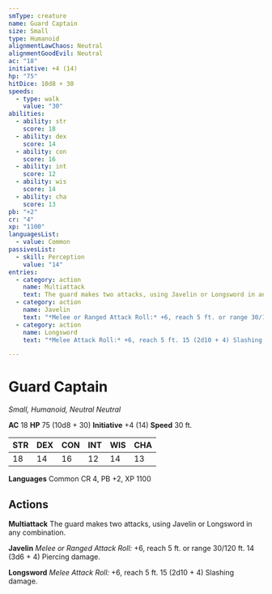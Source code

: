 ```yaml
---
smType: creature
name: Guard Captain
size: Small
type: Humanoid
alignmentLawChaos: Neutral
alignmentGoodEvil: Neutral
ac: "18"
initiative: +4 (14)
hp: "75"
hitDice: 10d8 + 30
speeds:
  - type: walk
    value: "30"
abilities:
  - ability: str
    score: 18
  - ability: dex
    score: 14
  - ability: con
    score: 16
  - ability: int
    score: 12
  - ability: wis
    score: 14
  - ability: cha
    score: 13
pb: "+2"
cr: "4"
xp: "1100"
languagesList:
  - value: Common
passivesList:
  - skill: Perception
    value: "14"
entries:
  - category: action
    name: Multiattack
    text: The guard makes two attacks, using Javelin or Longsword in any combination.
  - category: action
    name: Javelin
    text: "*Melee or Ranged Attack Roll:* +6, reach 5 ft. or range 30/120 ft. 14 (3d6 + 4) Piercing damage."
  - category: action
    name: Longsword
    text: "*Melee Attack Roll:* +6, reach 5 ft. 15 (2d10 + 4) Slashing damage."

---
```


# Guard Captain
*Small, Humanoid, Neutral Neutral*

**AC** 18
**HP** 75 (10d8 + 30)
**Initiative** +4 (14)
**Speed** 30 ft.

| STR | DEX | CON | INT | WIS | CHA |
| --- | --- | --- | --- | --- | --- |
| 18 | 14 | 16 | 12 | 14 | 13 |

**Languages** Common
CR 4, PB +2, XP 1100

## Actions

**Multiattack**
The guard makes two attacks, using Javelin or Longsword in any combination.

**Javelin**
*Melee or Ranged Attack Roll:* +6, reach 5 ft. or range 30/120 ft. 14 (3d6 + 4) Piercing damage.

**Longsword**
*Melee Attack Roll:* +6, reach 5 ft. 15 (2d10 + 4) Slashing damage.
